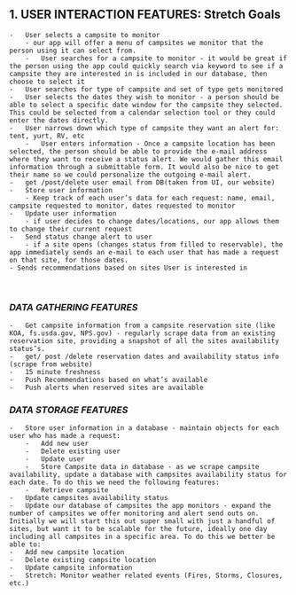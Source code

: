 ## 1. USER INTERACTION FEATURES: Stretch Goals 
	-	User selects a campsite to monitor 
		- our app will offer a menu of campsites we monitor that the person using it can select from. 
		-	User searches for a campsite to monitor - it would be great if the person using the app could quickly search via keyword to see if a campsite they are interested in is included in our database, then choose to select it 
	-	User searches for type of campsite and set of type gets monitored 
	-	User selects the dates they wish to monitor - a person should be able to select a specific date window for the campsite they selected. This could be selected from a calendar selection tool or they could enter the dates directly. 
	-	User narrows down which type of campsite they want an alert for: tent, yurt, RV, etc 
		-	User enters information - Once a campsite location has been selected, the person should be able to provide the e-mail address where they want to receive a status alert. We would gather this email information through a submittable form. It would also be nice to get their name so we could personalize the outgoing e-mail alert. 
	-	get /post/delete user email from DB(taken from UI, our website)
	-	Store user information 
		- Keep track of each user’s data for each request: name, email, campsite requested to monitor, dates requested to monitor 
	-	Update user information 
		- if user decides to change dates/locations, our app allows them to change their current request 
	-	Send status change alert to user 
		- if a site opens (changes status from filled to reservable), the app immediately sends an e-mail to each user that has made a request on that site, for those dates. 
	- Sends recommendations based on sites User is interested in 
 
 
### ***DATA GATHERING FEATURES*** 
	-	Get campsite information from a campsite reservation site (like KOA, fs.usda.gov, NPS.gov) - regularly scrape data from an existing reservation site, providing a snapshot of all the sites availability status’s. 
	-	get/ post /delete reservation dates and availability status info (scrape from website) 
	-	15 minute freshness 
	-	Push Recommendations based on what’s available 
	-	Push alerts when reserved sites are available
### ***DATA STORAGE FEATURES***
	-	Store user information in a database - maintain objects for each user who has made a request:
		-	Add new user 
		-	Delete existing user
		-	Update user
		-	Store Campsite data in database - as we scrape campsite availability, update a database with campsites availability status for each date. To do this we need the following features:
		-	Retrieve campsite
	-	Update campsites availability status 
	-	Update our database of campsites the app monitors - expand the number of campsites we offer monitoring and alert send outs on. Initially we will start this out super small with just a handful of sites, but want it to be scalable for the future, ideally one day including all campsites in a specific area. To do this we better be able to:
	-	Add new campsite location
	-	Delete existing campsite location
	-	Update campsite information
	-	Stretch: Monitor weather related events (Fires, Storms, Closures, etc.)
